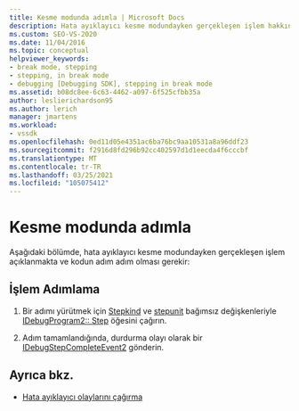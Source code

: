 ```yaml
---
title: Kesme modunda adımla | Microsoft Docs
description: Hata ayıklayıcı kesme modundayken gerçekleşen işlem hakkında bilgi edinin. Hata ayıklayıcı daha sonra kod içinde ilermelidir.
ms.custom: SEO-VS-2020
ms.date: 11/04/2016
ms.topic: conceptual
helpviewer_keywords:
- break mode, stepping
- stepping, in break mode
- debugging [Debugging SDK], stepping in break mode
ms.assetid: b08dc8ee-6c63-4462-a097-6f525cfbb35a
author: leslierichardson95
ms.author: lerich
manager: jmartens
ms.workload:
- vssdk
ms.openlocfilehash: 0ed11d05e4351ac6ba76bc9aa10531a8a96ddf23
ms.sourcegitcommit: f2916d8fd296b92cc402597d1d1eecda4f6cccbf
ms.translationtype: MT
ms.contentlocale: tr-TR
ms.lasthandoff: 03/25/2021
ms.locfileid: "105075412"
---
```

# <a name="stepping-in-break-mode"></a>Kesme modunda adımla
Aşağıdaki bölümde, hata ayıklayıcı kesme modundayken gerçekleşen işlem açıklanmakta ve kodun adım adım olması gerekir:

## <a name="stepping-process"></a>İşlem Adımlama

1. Bir adımı yürütmek için [Stepkind](../../extensibility/debugger/reference/stepkind.md) ve [stepunit](../../extensibility/debugger/reference/stepunit.md) bağımsız değişkenleriyle [IDebugProgram2:: Step](../../extensibility/debugger/reference/idebugprogram2-step.md) öğesini çağırın.

2. Adım tamamlandığında, durdurma olayı olarak bir [IDebugStepCompleteEvent2](../../extensibility/debugger/reference/idebugstepcompleteevent2.md) gönderin.

## <a name="see-also"></a>Ayrıca bkz.
- [Hata ayıklayıcı olaylarını çağırma](../../extensibility/debugger/calling-debugger-events.md)
